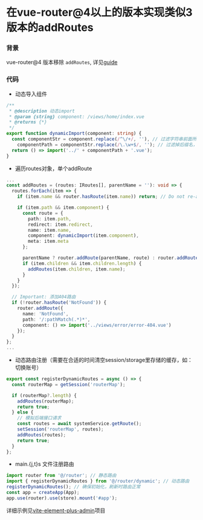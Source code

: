 # 在vue-router@4以上的版本实现类似3版本的addRoutes

### 背景

vue-router@4 版本移除 `addRoutes`, 详见[guide](https://next.router.vuejs.org/guide/migration/index.html)

### 代码

- 动态导入组件

```ts
/**
 * @description 动态import
 * @param {string} component: /views/home/index.vue
 * @returns {*}
 */
export function dynamicImport(component: string) {
  const componentStr = component.replace(/^\/+/, ''), // 过滤字符串前面所有 '/' 字符
    componentPath = componentStr.replace(/\.\w+$/, ''); // 过滤掉后缀名，为了让 import 加入 .vue
  return () => import('../' + componentPath + '.vue');
}
```

- 遍历routes对象，单个addRoute

```ts
...
const addRoutes = (routes: IRoutes[], parentName = ''): void => {
  routes.forEach(item => {
    if (item.name && router.hasRoute(item.name)) return; // Do not re-add if a route with the specified name exists

    if (item.path && item.component) {
      const route = {
        path: item.path,
        redirect: item.redirect,
        name: item.name,
        component: dynamicImport(item.component),
        meta: item.meta
      };

      parentName ? router.addRoute(parentName, route) : router.addRoute(route);
      if (item.children && item.children.length) {
        addRoutes(item.children, item.name);
      }
    }
  });

  // Important: 添加404路由
  if (!router.hasRoute('NotFound')) {
    router.addRoute({
      name: 'NotFound',
      path: '/:pathMatch(.*)*',
      component: () => import('../views/error/error-404.vue')
    });
  }
};
...
```

- 动态路由注册（需要在合适的时间清空session/storage里存储的缓存，如：切换账号）

```ts
export const registerDynamicRoutes = async () => {
  const routerMap = getSession('routerMap');

  if (routerMap?.length) {
    addRoutes(routerMap);
    return true;
  } else {
    // 模拟后端接口请求
    const routes = await systemService.getRoute();
    setSession('routerMap', routes);
    addRoutes(routes);
    return true;
  }
};
```

- main.{j,t}s 文件注册路由

```ts
import router from '@/router'; // 静态路由
import { registerDynamicRoutes } from '@/router/dynamic'; // 动态路由
registerDynamicRoutes(); // 确保初始化，刷新时路由正常
const app = createApp(App); 
app.use(router).use(store).mount('#app');
```

详细示例见[vite-element-plus-admin](https://github.com/asasugar/vite-element-plus-admin)项目